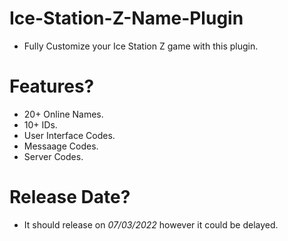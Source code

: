 # Ice-Station-Z-Name-Plugin
- Fully Customize your Ice Station Z game with this plugin.

# Features?
- 20+ Online Names.
- 10+ IDs.
- User Interface Codes.
- Messaage Codes.
- Server Codes.

# Release Date?
- It should release on *07/03/2022* however it could be delayed.
